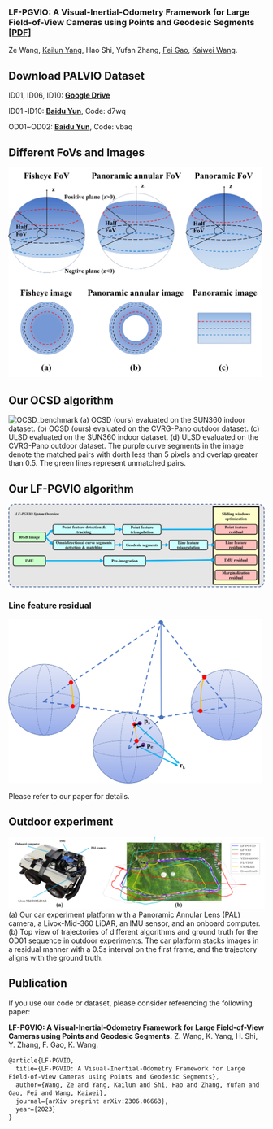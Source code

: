 ### LF-PGVIO: A Visual-Inertial-Odometry Framework for Large Field-of-View Cameras using Points and Geodesic Segments [[PDF]](https://arxiv.org/abs/2306.06663)
Ze Wang, [Kailun Yang](https://yangkailun.com/), Hao Shi, Yufan Zhang, [Fei Gao](http://zju-fast.com/fei-gao/), [Kaiwei Wang](http://wangkaiwei.org/indexeg.html).


## Download PALVIO Dataset
ID01, ID06, ID10: [**Google Drive**](https://drive.google.com/drive/folders/1RdnUtMulDuhWBfAgq_CLp18EgDvTrZ89?usp=sharing)

ID01~ID10: [**Baidu Yun**](https://pan.baidu.com/s/1o6TgcDwfcDIFl6n9dzsysA), Code: d7wq 

OD01~OD02: [**Baidu Yun**](https://pan.baidu.com/s/10suy_WEne2ExHogQtcC_IQ), Code: vbaq

## Different FoVs and Images
<img src="figures\All_FoV.png" alt="All_FoV" width="500" />

## Our OCSD algorithm
<img src="figures\OCSD_benchmark.png" alt="OCSD_benchmark" style="zoom: 100%;" />
(a) OCSD (ours) evaluated on the SUN360 indoor dataset. (b) OCSD (ours) evaluated on the CVRG-Pano outdoor dataset. (c) ULSD evaluated
on the SUN360 indoor dataset. (d) ULSD evaluated on the CVRG-Pano outdoor dataset. The purple curve segments in the image denote the matched
pairs with dorth less than 5 pixels and overlap greater than 0.5. The green lines represent unmatched pairs.

## Our LF-PGVIO algorithm
<img src="figures\LF-PGVIO_flow.png" alt="LF-PGVIO_flow" style="zoom: 100%;" />

### Line feature residual
<img src="figures\Line_res.png" alt="LF-PGVIO_Line_res" width="500" />

Please refer to our paper for details.

## Outdoor experiment
<img src="figures\car_OD_exp.png" alt="LF-PGVIO_car" style="zoom: 100%;" />
(a) Our car experiment platform with a Panoramic Annular Lens (PAL) camera, a Livox-Mid-360 LiDAR, an IMU sensor, and an onboard computer. (b) Top view of trajectories of different algorithms and ground truth for the OD01 sequence in outdoor experiments. The car platform stacks images in a residual manner with a 0.5s interval on the first frame, and the trajectory aligns with the ground truth.


## Publication
If you use our code or dataset, please consider referencing the following paper:

**LF-PGVIO: A Visual-Inertial-Odometry Framework for Large Field-of-View Cameras using Points and Geodesic Segments.**
Z. Wang, K. Yang, H. Shi, Y. Zhang, F. Gao, K. Wang. 

```
@article{LF-PGVIO,
  title={LF-PGVIO: A Visual-Inertial-Odometry Framework for Large Field-of-View Cameras using Points and Geodesic Segments},
  author={Wang, Ze and Yang, Kailun and Shi, Hao and Zhang, Yufan and Gao, Fei and Wang, Kaiwei},
  journal={arXiv preprint arXiv:2306.06663},
  year={2023}
}
```
